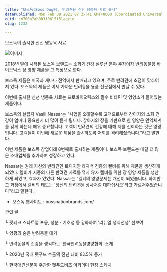 ```yaml
---
title: "보스독(Boss Dog®), 반려견용 신선 냉동육 사료 출시"
datePublished: Mon Feb 08 2021 07:35:41 GMT+0000 (Coordinated Universal Time)
cuid: cm700n7ah003108l5f5lagzie
slug: 1233

---
```



보스독이 출시한 신선 냉동육 사료

![이미지](https://cdn.hashnode.com/res/hashnode/image/upload/v1739250167624/a77e0ee8-2577-460a-981b-d4863471569d.jpeg)

2018년 말에 시작된 보스독 브랜드는 소화기 건강 설루션 분야 주자이자 반려동물용 바이오틱스 장 영양 제품을 그 특징으로 한다.

보스독 제품은 미국과 캐나다 전역에서 판매되고 있으며, 주로 반려견에 초점이 맞추어져 있다. 보스독의 제품은 이제 가까운 반려동물 용품 전문점에서 만날 수 있다.

이번에 출시한 신선 냉동육 사료는 프로바이오틱스와 필수 비타민 및 영양소가 들어있는 제품이다.

보스독의 설립자 Vasili Nassar는 "사업을 오래할수록 고객으로부터 강아지의 소화 건강이 얼마나 중요한지 더 많이 듣게 됩니다. 강아지의 장을 기반으로 한 영양은 면역체계를 갖게 하는데 매우 중요합니다. 고객이 반려견의 건강에 대해 저를 신뢰하는 것은 영광입니다. 고객들이 이번에 새로운 제품을 출시하도록 저희를 격려해줬습니다."라고 말한다.

이번 제품은 보스독 창업이래 8번째로 출시하는 제품이다. 보스독 브랜드는 매달 더 많은 소매업체를 추가하며 성장하고 있다.

Nassar는 원래 자신의 반려견인 로디지안 리지백 견종의 켈비를 위해 제품을 생산하게 되었다. 켈비가 시중의 다른 반려견 사료를 먹지 않자 켈비를 위한 장 영양 제품을 생산하게 되었고, 효과가 있었다. Nassar는 "켈비의 영양문제는 개선이 되었습니다. 하지만 그 과정에서 켈비의 태도는 '당신의 반려견을 상사처럼 대하십시오'라고 가르쳐주었습니다"라고 말한다.

- 보스독 웹사이트 : bossnationbrands.com/

관련 글

└ 펫테크 스타트업 포옹, 성분ㆍ기호성 등 강화하여 '리뉴얼 생식선생' 선보여

└ 양평의 숨은 반려동물 대가

└ 반려동물의 건강을 생각하는 '한국반려동물영양협회' 소개

└ 2020년 국내 펫푸드 수출액 전년 대비 83.5% 증가

└ 한국애견신문이 주관한 펫푸드비즈 아카데미 현장 스케치